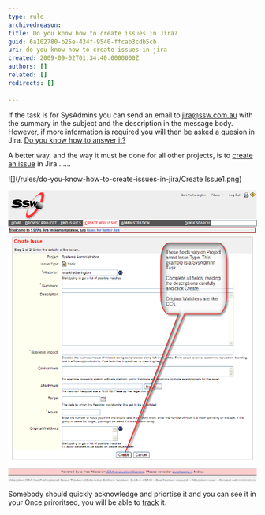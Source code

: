 ```yaml
---
type: rule
archivedreason: 
title: Do you know how to create issues in Jira?
guid: 6a102780-b25e-434f-9540-ffcab3cdb5cb
uri: do-you-know-how-to-create-issues-in-jira
created: 2009-09-02T01:34:40.0000000Z
authors: []
related: []
redirects: []

---
```


If the task is for SysAdmins you can send an email to jira@ssw.com.au with the summary in the subject and the description in the message body.  However, if more information is required you will then be asked a quesion in Jira.  [Do you know how to answer it?](/do-you-know-how-to-answer-a-question-in-jira)

A better way, and the way it must be done for all other projects, is to [create an issue](/do-you-know-how-to-create-issues-in-jira) in Jira ......  
<!--endintro-->
![](/rules/do-you-know-how-to-create-issues-in-jira/Create Issue1.png) 


![](/rules/do-you-know-how-to-create-issues-in-jira/CreateIssue2.png)

Somebody should quickly acknowledge and priortise it and you can see it in your 
Once priroritsed, you will be able to [track](/do-you-know-how-to-track-requests-in-jira) it.

